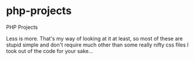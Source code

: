 # php-projects
PHP Projects

Less is more.
That's my way of looking at it at least, so most of these are stupid simple and don't require much other than some really nifty css files I took out of the code for your sake...
